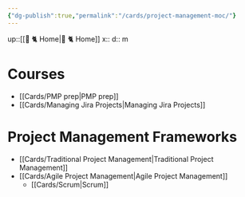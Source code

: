 ```yaml
---
{"dg-publish":true,"permalink":"/cards/project-management-moc/"}
---
```


up::[[🏡 🐈 Home\|🏡 🐈 Home]] 
x:: 
d:: m

# Courses 
- [[Cards/PMP prep\|PMP prep]]
- [[Cards/Managing Jira Projects\|Managing Jira Projects]] 

# Project Management Frameworks 
- [[Cards/Traditional Project Management\|Traditional Project Management]]
- [[Cards/Agile Project Management\|Agile Project Management]] 
	- [[Cards/Scrum\|Scrum]]

